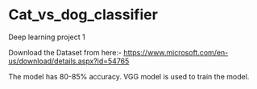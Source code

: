 # Cat_vs_dog_classifier
Deep learning project 1

Download the Dataset from here:- https://www.microsoft.com/en-us/download/details.aspx?id=54765

The model has 80-85% accuracy.
VGG model is used to train the model.
